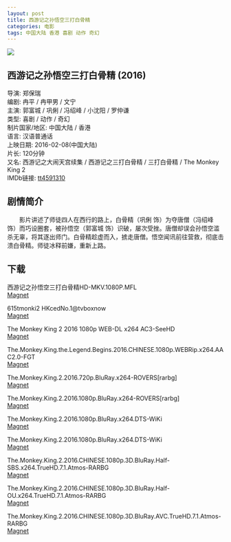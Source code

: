 ```yaml
---
layout: post
title: 西游记之孙悟空三打白骨精
categories: 电影
tags: 中国大陆 香港 喜剧 动作 奇幻
---
```


[![](http://i2.piimg.com/9ae7239afbec30c3t.jpg)](http://i2.piimg.com/9ae7239afbec30c3.jpg)

## 西游记之孙悟空三打白骨精 (2016)
导演: 郑保瑞  
编剧: 冉平 / 冉甲男 / 文宁  
主演: 郭富城 / 巩俐 / 冯绍峰 / 小沈阳 / 罗仲谦  
类型: 喜剧 / 动作 / 奇幻  
制片国家/地区: 中国大陆 / 香港  
语言: 汉语普通话  
上映日期: 2016-02-08(中国大陆)  
片长: 120分钟  
又名: 西游记之大闹天宫续集 / 西游记之三打白骨精 / 三打白骨精 / The Monkey King 2  
IMDb链接: [tt4591310](http://www.imdb.com/title/tt4591310)

## 剧情简介
　　影片讲述了师徒四人在西行的路上，白骨精（巩俐 饰）为夺唐僧（冯绍峰 饰）而巧设圈套，被孙悟空（郭富城 饰）识破，屡次受挫。唐僧却误会孙悟空滥杀无辜，将其逐出师门。白骨精趁虚而入，掳走唐僧。悟空闻讯前往营救，彻底击溃白骨精。师徒冰释前嫌，重新上路。

## 下载
西游记之孙悟空三打白骨精HD-MKV.1080P.MFL  
[Magnet](magnet:?xt=urn:btih:E605E81E1CED7A6B875D6991B7DDB0150D004B59)

615tmonki2 HKcedNo.1@tvboxnow  
[Magnet](magnet:?xt=urn:btih:577CD713C15B48E370ADEDE180DAAE987F42DF88)

The Monkey King 2 2016 1080p WEB-DL x264 AC3-SeeHD  
[Magnet](magnet:?xt=urn:btih:9C75B302E44046AE1F9B399B4697DACF1736089A)

The.Monkey.King.the.Legend.Begins.2016.CHINESE.1080p.WEBRip.x264.AAC2.0-FGT  
[Magnet](magnet:?xt=urn:btih:C7DAF6EF250334B7F74C27C0B1134D07775964FA)

The.Monkey.King.2.2016.720p.BluRay.x264-ROVERS[rarbg]  
[Magnet](magnet:?xt=urn:btih:AC86C96E448A722D40DE222E858DFAC1E15FCEEE)

The.Monkey.King.2.2016.1080p.BluRay.x264-ROVERS[rarbg]  
[Magnet](magnet:?xt=urn:btih:A2247EF7CA36175E7CE6E68428495D78109EF5FE)

The.Monkey.King.2.2016.1080p.BluRay.x264.DTS-WiKi  
[Magnet](magnet:?xt=urn:btih:99436D74CAB6F5360A36DF5FAD4BDB678A70D267)

The.Monkey.King.2.2016.1080p.BluRay.x264.DTS-WiKi  
[Magnet](magnet:?xt=urn:btih:99436D74CAB6F5360A36DF5FAD4BDB678A70D267)

The.Monkey.King.2.2016.CHINESE.1080p.3D.BluRay.Half-SBS.x264.TrueHD.7.1.Atmos-RARBG  
[Magnet](magnet:?xt=urn:btih:69A00E8A500D2C4E44B69B1725BA4E12B3CE4A7B)

The.Monkey.King.2.2016.CHINESE.1080p.3D.BluRay.Half-OU.x264.TrueHD.7.1.Atmos-RARBG  
[Magnet](magnet:?xt=urn:btih:3F079E54CF47C0D8D25AF716A259EAD713C2DDD5)

The.Monkey.King.2.2016.CHINESE.1080p.3D.BluRay.AVC.TrueHD.7.1.Atmos-RARBG  
[Magnet](magnet:?xt=urn:btih:165D6D00D0AEDCC027F7617DB990025814603FD0)
